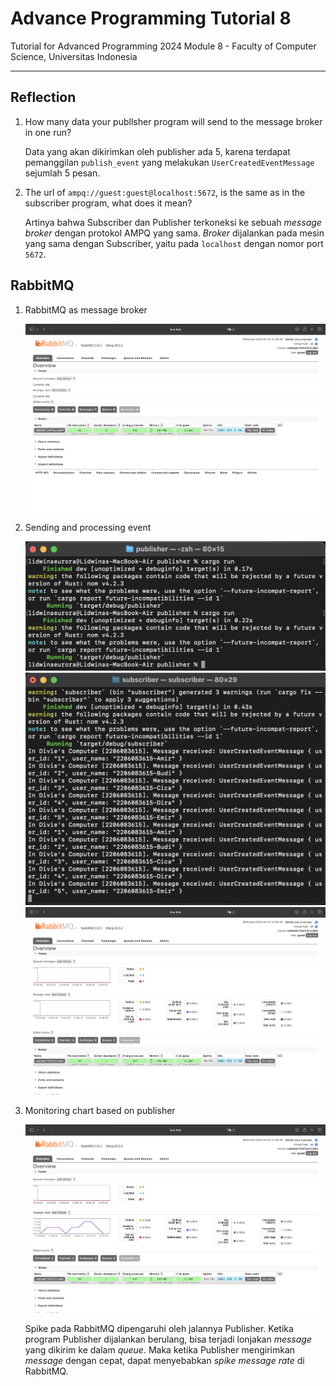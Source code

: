 # Advance Programming Tutorial 8
Tutorial for Advanced Programming 2024 Module 8 - Faculty of Computer Science, Universitas Indonesia

---

## Reflection

1. How many data your publlsher program will send to the message broker in one run?

    Data yang akan dikirimkan oleh publisher ada 5, karena terdapat pemanggilan `publish_event` yang melakukan `UserCreatedEventMessage` sejumlah 5 pesan.

2. The url of `ampq://guest:guest@localhost:5672`, is the same as in the subscriber program, what does it mean?

    Artinya bahwa Subscriber dan Publisher terkoneksi ke sebuah _message broker_ dengan protokol AMPQ yang sama. _Broker_ dijalankan pada mesin yang sama dengan Subscriber, yaitu pada `localhost` dengan nomor port `5672`.

## RabbitMQ

1. RabbitMQ as message broker

    ![RabbitMQ as message broker](image/RabbitMQ-1.png)

2. Sending and processing event

    ![Publisher Terminal](image/Publisher.png)
    ![Subscriber Terminal](image/Subscriber.png)
    ![RabbitMQ Process](image/RabbitMQ-2.png)

3. Monitoring chart based on publisher

    ![RabbitMQ Chart Spike](image/RabbitMQ-3.png)

    Spike pada RabbitMQ dipengaruhi oleh jalannya Publisher. Ketika program Publisher dijalankan berulang, bisa terjadi lonjakan _message_ yang dikirim ke dalam _queue_. Maka ketika Publisher mengirimkan _message_ dengan cepat, dapat menyebabkan _spike message rate_ di RabbitMQ.